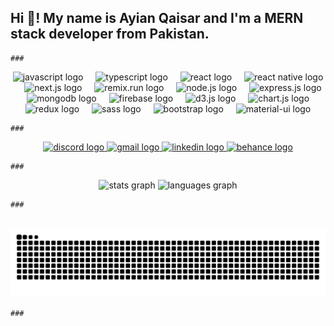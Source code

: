 <h2 align="left">Hi 👋! My name is Ayian Qaisar and I'm a MERN stack developer from Pakistan.</h2>

    ###
  <div align="center">
        <img src="https://cdn.jsdelivr.net/gh/devicons/devicon/icons/javascript/javascript-original.svg" height="30" alt="javascript logo"  />
        <img width="12" />
        <img src="https://cdn.jsdelivr.net/gh/devicons/devicon/icons/typescript/typescript-original.svg" height="30" alt="typescript logo"  />
        <img width="12" />
        <img src="https://cdn.jsdelivr.net/gh/devicons/devicon/icons/react/react-original.svg" height="30" alt="react logo"  />
        <img width="12" />
        <img src="https://cdn.jsdelivr.net/gh/devicons/devicon/icons/react/react-original-wordmark.svg" height="30" alt="react native logo"  />
        <img width="12" />
        <img src="https://cdn.jsdelivr.net/gh/devicons/devicon/icons/nextjs/nextjs-original.svg" height="30" alt="next.js logo"  />
        <img width="12" />
        <img src="https://cdn.jsdelivr.net/gh/devicons/devicon/icons/remix/remix-original.svg" height="30" alt="remix.run logo"  />
        <img width="12" />
        <img src="https://cdn.jsdelivr.net/gh/devicons/devicon/icons/nodejs/nodejs-original.svg" height="30" alt="node.js logo"  />
        <img width="12" />
        <img src="https://cdn.jsdelivr.net/gh/devicons/devicon/icons/express/express-original.svg" height="30" alt="express.js logo"  />
        <img width="12" />
        <img src="https://cdn.jsdelivr.net/gh/devicons/devicon/icons/mongodb/mongodb-original.svg" height="30" alt="mongodb logo"  />
        <img width="12" />
        <img src="https://cdn.jsdelivr.net/gh/devicons/devicon/icons/firebase/firebase-original.svg" height="30" alt="firebase logo"  />
        <img width="12" />
        <img src="https://cdn.jsdelivr.net/gh/devicons/devicon/icons/d3js/d3js-original.svg" height="30" alt="d3.js logo"  />
        <img width="12" />
        <img src="https://cdn.jsdelivr.net/gh/devicons/devicon/icons/chartjs/chartjs-original.svg" height="30" alt="chart.js logo"  />
        <img width="12" />
        <img src="https://cdn.jsdelivr.net/gh/devicons/devicon/icons/redux/redux-original.svg" height="30" alt="redux logo"  />
        <img width="12" />
        <img src="https://cdn.jsdelivr.net/gh/devicons/devicon/icons/sass/sass-original.svg" height="30" alt="sass logo"  />
        <img width="12" />
        <img src="https://cdn.jsdelivr.net/gh/devicons/devicon/icons/bootstrap/bootstrap-original.svg" height="30" alt="bootstrap logo"  />
        <img width="12" />
        <img src="https://cdn.jsdelivr.net/gh/devicons/devicon/icons/materialui/materialui-original.svg" height="30" alt="material-ui logo"  />
    </div>
      
    ###
    
  <div align="center">
        <a href="https://discord.gg/eVmpmhjGEY">
          <img src="https://img.shields.io/static/v1?message=Discord&logo=discord&label=&color=7289DA&logoColor=white&labelColor=&style=for-the-badge" height="35" alt="discord logo"  />
        </a>
        <a href="mailto:ayianqaisar20@gmail.com">
          <img src="https://img.shields.io/static/v1?message=Gmail&logo=gmail&label=&color=D14836&logoColor=white&labelColor=&style=for-the-badge" height="35" alt="gmail logo"  />
        </a>
        <a href="www.linkedin.com/in/ayian-qaisar">
          <img src="https://img.shields.io/static/v1?message=LinkedIn&logo=linkedin&label=&color=0077B5&logoColor=white&labelColor=&style=for-the-badge" height="35" alt="linkedin logo"  />
        </a>
        <a href="https://www.behance.net/ayianqaisar">
          <img src="https://img.shields.io/static/v1?message=Behance&logo=behance&label=&color=0057FF&logoColor=white&labelColor=&style=for-the-badge" height="35" alt="behance logo"  />
        </a>
  </div>
    
    ###
    
 <div align="center">
      <img src="https://github-readme-stats.vercel.app/api?username=Ayian-Qaisar&show_icons=true&theme=radical" height="150" alt="stats graph"  />
      <img src="https://github-readme-stats.vercel.app/api/top-langs?username=Ayian-Qaisar&locale=en&hide_title=false&layout=compact&card_width=320&langs_count=5&theme=dracula&hide_border=false" height="150" alt="languages graph"  />
</div>
    
    ###
    
<br clear="both">
    
<img src="https://raw.githubusercontent.com/Ayian-Qaisar/Ayian-Qaisar/output/github-contribution-grid-snake.svg" alt="Snake animation" />

    
    ###
